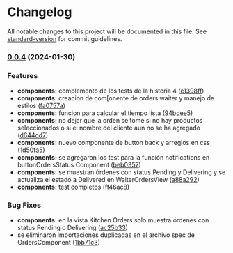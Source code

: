 # Changelog

All notable changes to this project will be documented in this file. See [standard-version](https://github.com/conventional-changelog/standard-version) for commit guidelines.

### [0.0.4](https://github.com/greysmpich/Burguer-Queen-API-Client/compare/v0.0.3...v0.0.4) (2024-01-30)


### Features

* **components:** complemento de los tests de la historia 4 ([e1398ff](https://github.com/greysmpich/Burguer-Queen-API-Client/commit/e1398ff65ee1d2db6293cea8161a6ce4b8e23c14))
* **components:** creacion de com[onente de orders waiter y manejo de estilos ([fa0757a](https://github.com/greysmpich/Burguer-Queen-API-Client/commit/fa0757ae8cf05568f9d002737eae10ee9487a997))
* **components:** funcion para calcular el tiempo lista ([94bdee5](https://github.com/greysmpich/Burguer-Queen-API-Client/commit/94bdee549209fe6be714f43e3ec9c1d72fd040ab))
* **components:** no dejar que la orden se tome si no hay productos seleccionados o si el nombre del cliente aun no se ha agregado ([d644cd7](https://github.com/greysmpich/Burguer-Queen-API-Client/commit/d644cd7f019dc34b5f6f49deecb78a74fb4b5089))
* **components:** nuevo componente de button back y arreglos en css ([1d50fa5](https://github.com/greysmpich/Burguer-Queen-API-Client/commit/1d50fa5a6e6e3a22896005cf41e01af8dda57685))
* **components:** se agregaron los test para la función notifications en  buttonOrdersStatus Component ([beb0357](https://github.com/greysmpich/Burguer-Queen-API-Client/commit/beb035717a12c8b488c23fde02cdc28d773ed22f))
* **components:** se muestran órdenes con status Pending y Delivering y se actualiza el estado a Delivered en WaiterOrdersView ([a88a292](https://github.com/greysmpich/Burguer-Queen-API-Client/commit/a88a2924f6a8ca034049093551043b8eadfb7f38))
* **components:** test completos ([ff46ac8](https://github.com/greysmpich/Burguer-Queen-API-Client/commit/ff46ac85d56e17a229104a00d43ed6f55c627703))


### Bug Fixes

* **components:** en la vista Kitchen Orders solo muestra órdenes con status Pending o Delivering ([ac25b33](https://github.com/greysmpich/Burguer-Queen-API-Client/commit/ac25b339741f472da944c0110a7bc2ee0e3aacf3))
* se eliminaron importaciones duplicadas en el archivo spec de OrdersComponent ([1bb71c3](https://github.com/greysmpich/Burguer-Queen-API-Client/commit/1bb71c3435ae4fdb87988912e560defe132be61c))

